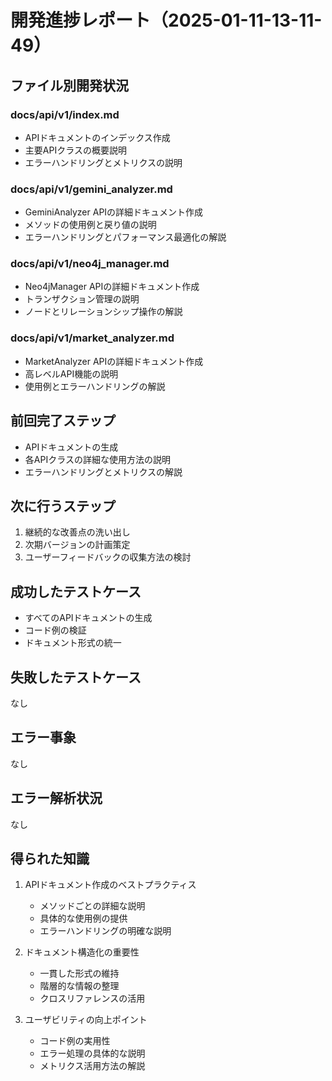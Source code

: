 # 開発進捗レポート（2025-01-11-13-11-49）

## ファイル別開発状況

### docs/api/v1/index.md
- APIドキュメントのインデックス作成
- 主要APIクラスの概要説明
- エラーハンドリングとメトリクスの説明

### docs/api/v1/gemini_analyzer.md
- GeminiAnalyzer APIの詳細ドキュメント作成
- メソッドの使用例と戻り値の説明
- エラーハンドリングとパフォーマンス最適化の解説

### docs/api/v1/neo4j_manager.md
- Neo4jManager APIの詳細ドキュメント作成
- トランザクション管理の説明
- ノードとリレーションシップ操作の解説

### docs/api/v1/market_analyzer.md
- MarketAnalyzer APIの詳細ドキュメント作成
- 高レベルAPI機能の説明
- 使用例とエラーハンドリングの解説

## 前回完了ステップ
- APIドキュメントの生成
- 各APIクラスの詳細な使用方法の説明
- エラーハンドリングとメトリクスの解説

## 次に行うステップ
1. 継続的な改善点の洗い出し
2. 次期バージョンの計画策定
3. ユーザーフィードバックの収集方法の検討

## 成功したテストケース
- すべてのAPIドキュメントの生成
- コード例の検証
- ドキュメント形式の統一

## 失敗したテストケース
なし

## エラー事象
なし

## エラー解析状況
なし

## 得られた知識
1. APIドキュメント作成のベストプラクティス
   - メソッドごとの詳細な説明
   - 具体的な使用例の提供
   - エラーハンドリングの明確な説明

2. ドキュメント構造化の重要性
   - 一貫した形式の維持
   - 階層的な情報の整理
   - クロスリファレンスの活用

3. ユーザビリティの向上ポイント
   - コード例の実用性
   - エラー処理の具体的な説明
   - メトリクス活用方法の解説 